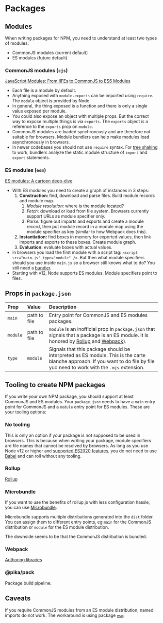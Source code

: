 # Packages

## Modules

When writing packages for NPM, you need to understand at least two types of
modules:

- CommonJS modules (current default)
- ES modules (future default)

### CommonJS modules (`cjs`)

[JavaScript Modules: From IIFEs to CommonJS to ES6 Modules](https://www.youtube.com/watch?v=qJWALEoGge4)

- Each file is a module by default.
- Anything exposed with `module.exports` can be imported using `require`. The
  `module` object is provided by Node.
- In general, the thing exposed is a function and there is only a single value
  exposed per module.
- You could also expose an object with multiple props. But the correct way to
  expose multiple things is via `exports`. The `exports` object is a reference
  to the `exports` prop on `module`.
- CommonJS modules are loaded synchronously and are therefore not suitable for
  browsers. Module bundlers can help make modules load asynchronously in
  browsers.
- In newer codebases you should not use `require` syntax. For
  [tree shaking](https://webpack.js.org/guides/tree-shaking/) to work, bundlers
  analyze the static module structure of `import` and `export` statements.

### ES modules (`esm`)

[ES modules: A cartoon deep-dive](https://hacks.mozilla.org/2018/03/es-modules-a-cartoon-deep-dive/)

- With ES modules you need to create a graph of instances in 3 steps:
  1. **Construction:** find, download and parse files. Build module records and
     module map.
     1. _Module resolution:_ where is the module located?
     1. _Fetch:_ download or load from file system. Browsers currently support
        URLs as module specifier only.
     1. _Parse:_ figure out imports and exports and create a module record, then
        put module record in a module map using the module specifier as key
        (similar to how Webpack does this).
  1. **Instantiation:** find boxes in memory for exported values, then link
     imports and exports to these boxes. Create module graph.
  1. **Evaluation:** evaluate boxes with actual values.
- In browsers you load the first module with a script tag:
  `<script src="main.js" type="module" />`. But then what module specifiers
  should you use inside `main.js` so a browser still knows what to do? You still
  need a [bundler](/notes/dev/bundlers).
- Starting with v12, Node supports ES modules. Module specifiers point to files.

## Props in `package.json`

| Prop     | Value        | Description                                                                                                                                                                                      |
| :------- | :----------- | :----------------------------------------------------------------------------------------------------------------------------------------------------------------------------------------------- |
| `main`   | path to file | Entry point for CommonJS and ES modules packages.                                                                                                                                                |
| `module` | path to file | `module` is an inofficial prop in `package.json` that signals that a package is an ES module. It is honored by [Rollup](https://rollupjs.org/guide/en/) and [Webpack](https://webpack.js.org/)). |
| `type`   | `module`     | Signals that this package should be interpreted as ES module. This is the carte blanche approach. If you want to do file by file yuo need to work with the `.mjs` extension.                     |

## Tooling to create NPM packages

If you write your own NPM package, you should support at least CommonJS and ES
modules. Your `package.json` needs to have a `main` entry point for CommonJS and
a `module` entry point for ES modules. These are your tooling options:

### No tooling

This is only an option if your package is not supposed to be used in browsers.
This is because when writing your package, module specifiers are file names that
cannot be resolved by browsers. As long as you use Node v12 or higher and
[supported ES2020 features](https://node.green/), you do not need to use
[Babel](https://babeljs.io/) and can roll without any tooling.

### Rollup

[Rollup](https://rollupjs.org/guide/en/)

### Microbundle

If you want to use the benefits of rollup.js with less configuration hassle, you
can use [Microbundle](https://github.com/developit/microbundle).

Microbundle supports multiple distributions generated into the `dist` folder.
You can assign them to different entry points, eg `main` for the CommonJS
distribution or `module` for the ES module distribution.

The downside seems to be that the CommonJS distribution is bundled.

### Webpack

[Authoring libraries](https://webpack.js.org/guides/author-libraries/)

### @pika/pack

Package build pipeline.

## Caveats

If you require CommonJS modules from an ES module distribution, named imports do
not work. The workaround is using package
[`esm`](https://www.npmjs.com/package/esm).
